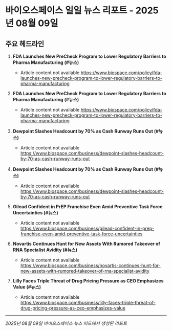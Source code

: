 # 바이오스페이스 일일 뉴스 리포트 - 2025년 08월 09일


## 주요 헤드라인

1. **FDA Launches New PreCheck Program to Lower Regulatory Barriers to Pharma Manufacturing (#뉴스)**
   - Article content not available
   <https://www.biospace.com/policy/fda-launches-new-precheck-program-to-lower-regulatory-barriers-to-pharma-manufacturing>

2. **FDA Launches New PreCheck Program to Lower Regulatory Barriers to Pharma Manufacturing (#뉴스)**
   - Article content not available
   <https://www.biospace.com/policy/fda-launches-new-precheck-program-to-lower-regulatory-barriers-to-pharma-manufacturing>

3. **Dewpoint Slashes Headcount by 70% as Cash Runway Runs Out (#뉴스)**
   - Article content not available
   <https://www.biospace.com/business/dewpoint-slashes-headcount-by-70-as-cash-runway-runs-out>

4. **Dewpoint Slashes Headcount by 70% as Cash Runway Runs Out (#뉴스)**
   - Article content not available
   <https://www.biospace.com/business/dewpoint-slashes-headcount-by-70-as-cash-runway-runs-out>

5. **Gilead Confident in PrEP Franchise Even Amid Preventive Task Force Uncertainties (#뉴스)**
   - Article content not available
   <https://www.biospace.com/business/gilead-confident-in-prep-franchise-even-amid-preventive-task-force-uncertainties>

6. **Novartis Continues Hunt for New Assets With Rumored Takeover of RNA Specialist Avidity (#뉴스)**
   - Article content not available
   <https://www.biospace.com/business/novartis-continues-hunt-for-new-assets-with-rumored-takeover-of-rna-specialist-avidity>

7. **Lilly Faces Triple Threat of Drug Pricing Pressure as CEO Emphasizes Value (#뉴스)**
   - Article content not available
   <https://www.biospace.com/business/lilly-faces-triple-threat-of-drug-pricing-pressure-as-ceo-emphasizes-value>


---
*2025년 08월 09일 바이오스페이스 뉴스 피드에서 생성된 리포트*